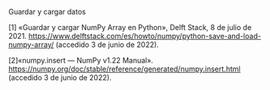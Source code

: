 
Guardar y cargar datos 

[1] «Guardar y cargar NumPy Array en Python», Delft Stack, 8 de julio de 2021. https://www.delftstack.com/es/howto/numpy/python-save-and-load-numpy-array/ (accedido 3 de junio de 2022).

[2]«numpy.insert — NumPy v1.22 Manual». https://numpy.org/doc/stable/reference/generated/numpy.insert.html (accedido 3 de junio de 2022).
